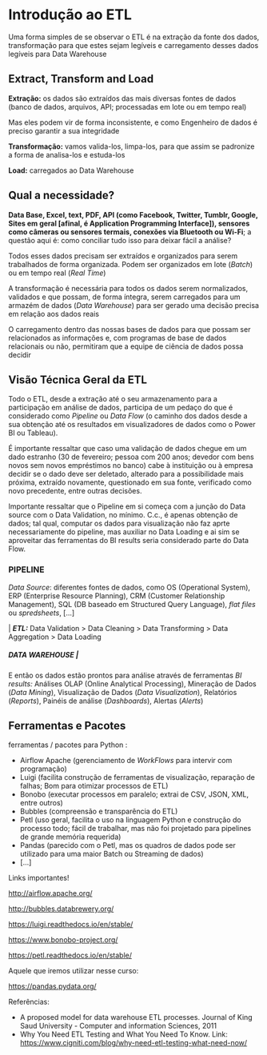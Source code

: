 # Introdução ao ETL 

Uma forma simples de se observar o ETL é na extração da fonte dos dados, transformação para que estes sejam legíveis e carregamento desses dados legíveis para Data Warehouse

## Extract, Transform and Load

**Extração:** os dados são extraídos das mais diversas fontes de dados (banco de dados, arquivos, API; processadas em lote ou em tempo real)

Mas eles podem vir de forma inconsistente, e como Engenheiro de dados é preciso garantir a sua integridade

**Transformação:** vamos valida-los, limpa-los, para que assim se padronize a forma de analisa-los e estuda-los

**Load:** carregados ao Data Warehouse

## Qual a necessidade?

**Data Base, Excel, text, PDF, API (como Facebook, Twitter, Tumblr, Google, Sites em geral [afinal, é Application Programming Interface]), sensores como câmeras ou sensores termais, conexões via Bluetooth ou Wi-Fi**; a questão aqui é: como conciliar tudo isso para deixar fácil a análise?

Todos esses dados precisam ser extraídos e organizados para serem trabalhados de forma organizada. Podem ser organizados em lote (_Batch_) ou em tempo real (_Real Time_) 

A transformação é necessária para todos os dados serem normalizados, validados e que possam, de forma íntegra, serem carregados para um armazém de dados (_Data Warehouse_) para ser gerado uma decisão precisa em relação aos dados reais

O carregamento dentro das nossas bases de dados para que possam ser relacionados as informações e, com programas de base de dados relacionais ou não, permitiram que a equipe de ciência de dados possa decidir 

## Visão Técnica Geral da ETL

Todo o ETL, desde a extração até o seu armazenamento para a participação em análise de dados, participa de um pedaço do que é considerado como _Pipeline_ ou _Data Flow_ (o caminho dos dados desde a sua obtenção até os resultados em visualizadores de dados como o Power BI ou Tableau).

É importante ressaltar que caso uma validação de dados chegue em um dado estranho (30 de fevereiro; pessoa com 200 anos; devedor com bens novos sem novos empréstimos no banco) cabe à instituição ou à empresa decidir se o dado deve ser deletado, alterado para a possibilidade mais próxima, extraído novamente, questionado em sua fonte, verificado como novo precedente, entre outras decisões.

Importante ressaltar que o Pipeline em si começa com a junção do Data source com o Data Validation, no mínimo. C.c., é apenas obtenção de dados; tal qual, computar os dados para visualização não faz aprte necessariamente do pipeline, mas auxiliar no Data Loading e ai sim se aproveitar das ferramentas do BI results seria considerado parte do Data Flow.
### PIPELINE

_Data Source_: diferentes fontes de dados, como OS (Operational System), ERP (Enterprise Resource Planning), CRM (Customer Relationship Management), SQL (DB baseado em Structured Query Language), _flat files_ ou _spredsheets_, [...]

| ***ETL:*** Data Validation > Data Cleaning > Data Transforming > Data Aggregation > Data Loading

##### DATA WAREHOUSE | 

E então os dados estão prontos para análise através de ferramentas _BI results:_ Análises OLAP (Online Analytical Processing), Mineração de Dados (_Data Mining_), Visualização de Dados (_Data Visualization_), Relatórios (_Reports_), Painéis de análise (_Dashboards_), Alertas (_Alerts_)

## Ferramentas e Pacotes

ferramentas / pacotes para Python :

- Airflow Apache (gerenciamento de _WorkFlows_ para intervir com programação)
- Luigi (facilita construção de ferramentas de visualização, reparação de falhas; Bom para otimizar processos de ETL)
- Bonobo (executar processos em paralelo; extrai de CSV, JSON, XML, entre outros)
- Bubbles (compreensão e transparência do ETL)
- Petl (uso geral, facilita o uso na linguagem Python e construção do processo todo; fácil de trabalhar, mas não foi projetado para pipelines de grande memória requerida)
- Pandas (parecido com o Petl, mas os quadros de dados pode ser utilizado para uma maior Batch ou Streaming de dados)
- [...]

Links importantes!

http://airflow.apache.org/

http://bubbles.databrewery.org/

https://luigi.readthedocs.io/en/stable/

https://www.bonobo-project.org/

https://petl.readthedocs.io/en/stable/

Aquele que iremos utilizar nesse curso:

https://pandas.pydata.org/



Referências:

- A proposed model for data warehouse ETL processes. Journal of King Saud University - Computer and information Sciences, 2011
- Why You Need ETL Testing and What You Need To Know. Link: https://www.cigniti.com/blog/why-need-etl-testing-what-need-now/



